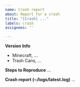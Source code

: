 ```yaml
---
name: Crash report
about: Report for a crash
title: "[Crash] ..."
labels: crash
assignees: ''

---
```


**Version Info**
- Minecraft, ...
- Trash Cans, ...

**Steps to Reproduce**
...

**Crash report (~/logs/latest.log)**
...
